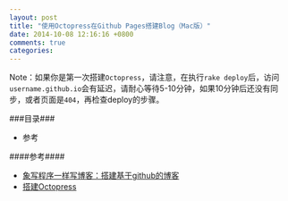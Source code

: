```yaml
---
layout: post
title: "使用Octopress在Github Pages搭建Blog（Mac版）"
date: 2014-10-08 12:16:16 +0800
comments: true
categories: 
---
```

Note：如果你是第一次搭建`Octopress`，请注意，在执行`rake deploy`后，访问`username.github.io`会有延迟，请耐心等待5-10分钟，如果10分钟后还没有同步，或者页面是`404`，再检查deploy的步骤。


###目录###
* 参考


####参考####
* [象写程序一样写博客：搭建基于github的博客](http://blog.devtang.com/blog/2012/02/10/setup-blog-based-on-github/)
* [搭建Octopress](http://stormzhang.github.io/other/2012/11/21/use-octopress-to-write-blog/)

